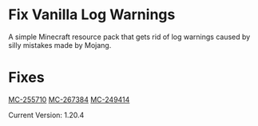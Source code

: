 # Fix Vanilla Log Warnings
A simple Minecraft resource pack that gets rid of log warnings caused by silly mistakes made by Mojang.

# Fixes
[MC-255710](https://bugs.mojang.com/browse/MC-255710)
[MC-267384](https://bugs.mojang.com/browse/MC-267384)
[MC-249414](https://bugs.mojang.com/browse/MC-249414)

Current Version: 1.20.4